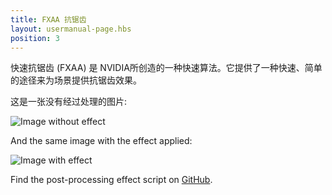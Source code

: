```yaml
---
title: FXAA 抗锯齿
layout: usermanual-page.hbs
position: 3
---
```


快速抗锯齿 (FXAA) 是 NVIDIA所创造的一种快速算法。它提供了一种快速、简单的途径来为场景提供抗锯齿效果。

这是一张没有经过处理的图片:

![Image without effect][1]

And the same image with the effect applied:

![Image with effect][1]

Find the post-processing effect script on [GitHub][3].

[1]: /images/platform/posteffects/without_effects.png
[2]: /images/platform/posteffects/with_fxaa.png
[3]: https://github.com/playcanvas/engine/blob/main/scripts/posteffects/posteffect-fxaa.js
